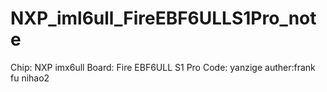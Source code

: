 # NXP_iml6ull_FireEBF6ULLS1Pro_note
Chip: NXP imx6ull
Board: Fire EBF6ULL S1 Pro
Code: yanzige
auther:frank fu nihao2